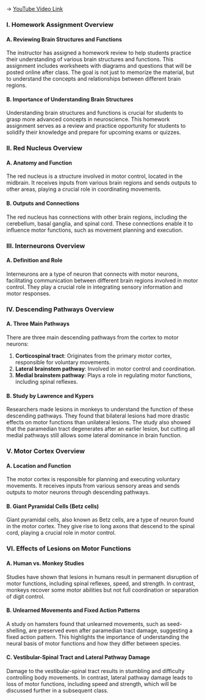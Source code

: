 -> [YouTube Video Link](https://www.youtube.com/watch?v=LM5f-g40Gxg&list=PLUl4u3cNGP62ABe0O-0qtaHHxyKQi1ZwR&index=15&pp=iAQB)

### I. Homework Assignment Overview
#### A. Reviewing Brain Structures and Functions

The instructor has assigned a homework review to help students practice their understanding of various brain structures and functions. This assignment includes worksheets with diagrams and questions that will be posted online after class. The goal is not just to memorize the material, but to understand the concepts and relationships between different brain regions.

#### B. Importance of Understanding Brain Structures

Understanding brain structures and functions is crucial for students to grasp more advanced concepts in neuroscience. This homework assignment serves as a review and practice opportunity for students to solidify their knowledge and prepare for upcoming exams or quizzes.

### II. Red Nucleus Overview
#### A. Anatomy and Function

The red nucleus is a structure involved in motor control, located in the midbrain. It receives inputs from various brain regions and sends outputs to other areas, playing a crucial role in coordinating movements.

#### B. Outputs and Connections

The red nucleus has connections with other brain regions, including the cerebellum, basal ganglia, and spinal cord. These connections enable it to influence motor functions, such as movement planning and execution.

### III. Interneurons Overview
#### A. Definition and Role

Interneurons are a type of neuron that connects with motor neurons, facilitating communication between different brain regions involved in motor control. They play a crucial role in integrating sensory information and motor responses.

### IV. Descending Pathways Overview
#### A. Three Main Pathways

There are three main descending pathways from the cortex to motor neurons:

1. **Corticospinal tract**: Originates from the primary motor cortex, responsible for voluntary movements.
2. **Lateral brainstem pathway**: Involved in motor control and coordination.
3. **Medial brainstem pathway**: Plays a role in regulating motor functions, including spinal reflexes.

#### B. Study by Lawrence and Kypers

Researchers made lesions in monkeys to understand the function of these descending pathways. They found that bilateral lesions had more drastic effects on motor functions than unilateral lesions. The study also showed that the paramedian tract degenerates after an earlier lesion, but cutting all medial pathways still allows some lateral dominance in brain function.

### V. Motor Cortex Overview
#### A. Location and Function

The motor cortex is responsible for planning and executing voluntary movements. It receives inputs from various sensory areas and sends outputs to motor neurons through descending pathways.

#### B. Giant Pyramidal Cells (Betz cells)

Giant pyramidal cells, also known as Betz cells, are a type of neuron found in the motor cortex. They give rise to long axons that descend to the spinal cord, playing a crucial role in motor control.

### VI. Effects of Lesions on Motor Functions
#### A. Human vs. Monkey Studies

Studies have shown that lesions in humans result in permanent disruption of motor functions, including spinal reflexes, speed, and strength. In contrast, monkeys recover some motor abilities but not full coordination or separation of digit control.

#### B. Unlearned Movements and Fixed Action Patterns

A study on hamsters found that unlearned movements, such as seed-shelling, are preserved even after paramedian tract damage, suggesting a fixed action pattern. This highlights the importance of understanding the neural basis of motor functions and how they differ between species.

#### C. Vestibular-Spinal Tract and Lateral Pathway Damage

Damage to the vestibular-spinal tract results in stumbling and difficulty controlling body movements. In contrast, lateral pathway damage leads to loss of motor functions, including speed and strength, which will be discussed further in a subsequent class.